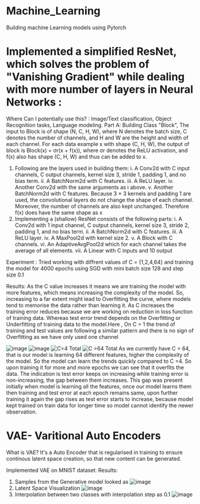 # Machine_Learning
Building machine Learning models using Pytorch

# Implemented a simplified ResNet, which solves the problem of "Vanishing Gradient" while dealing with more number of layers in Neural Networks :
 Where Can I potentially use this? :  Image/Text classification, Object Recognition tasks, Language modeling.
 Part A: Building Class "Block", 
 The input to Block is of shape (N, C, H, W), where N denotes the batch size, C denotes the number of channels, and H and W are the height and width of each channel.   For each data example x with shape (C, H, W), the output of block is
          Block(x) = σr(x + f(x)),
          where σr denotes the ReLU activation, and f(x) also has shape (C, H, W) and thus can be added to x.
 1. Following are the layers used in building them: 
   i. A Conv2d with C input channels, C output channels, kernel size 3, stride 1, padding 1, and no bias term.
   ii. A BatchNorm2d with C features.
   iii. A ReLU layer.
   iv. Another Conv2d with the same arguments as i above.
   v. Another BatchNorm2d with C features.
   Because 3 × 3 kernels and padding 1 are used, the convolutional layers do not change the shape of each channel. Moreover, the number of channels are also kept        unchanged. Therefore f(x) does have the same shape as x 
 2.  Implementing a (shallow) ResNet consists of the following parts:
  i. A Conv2d with 1 input channel, C output channels, kernel size 3, stride 2, padding 1, and no bias term.
  ii. A BatchNorm2d with C features.
  iii. A ReLU layer.
  iv. A MaxPool2d with kernel size 2.
  v. A Block with C channels.
  vi. An AdaptiveAvgPool2d which for each channel takes the average of all elements.
  vii. A Linear with C inputs and 10 output
  
Experiment : Tried working with diffrent values of C = {1,2,4,64} and training the model for 4000 epochs using SGD with mini batch size 128 and step size 0.1

Results: As the C value increases it means we are training the model with more features, which means increasing the complexity of the model. So, increasing to a far extent might lead to Overfitting the curve, where models tend to memorise the data rather than learning it. As C increases the training error reduces because we are working on reduction in loss function of training data. Whereas test error trend depends on the Overfitting or Underfitting of training data to the model.Here , On C = 1 the trend of training and test values are following a similar pattern and there is no sign of Overfitting as we have only used one channel

![image](https://github.com/LokeshSreenathJ/Machine_Learning/assets/115972450/6eb50c8a-e779-49ea-95e7-ebed3e21baa2)
![image](https://github.com/LokeshSreenathJ/Machine_Learning/assets/115972450/1c80260b-e794-46da-949c-412f302cdac8)
![C=4 Total](https://github.com/LokeshSreenathJ/Machine_Learning/assets/115972450/47ed9ec3-6486-4746-8337-fa0c0e5d9a7f)
![C =64 Total](https://github.com/LokeshSreenathJ/Machine_Learning/assets/115972450/49a18c0a-accf-4f8b-93a3-21d8ad1b5902)
As we currently have C = 64, that is our model is learning 64 different features, higher the complexity of the model. So the model can learn the trends quickly compared to C =4. So upon training it for more and more epochs we can see that it overfits the data. The indication is test error keeps on increasing while training error is non-increasing, the gap between them increases. This gap was present initially when model is learning all the features, once our model learns them then training and test error at each epoch remains same, upon further training it again the gap rises as test error starts to increase, because model kept trained on train data for longer time so model cannot identify the newer observation.

# VAE- Varitional Auto Encoders
 What is VAE? It's a Auto Encoder that is regularised in training to ensure continous latent space creation, so that new content can be generated. 
 
 Implemented VAE on MNIST dataset:
 Results:
 1. Samples from the Generative model looked as ![image](https://github.com/LokeshSreenathJ/Machine_Learning-II/assets/115972450/e610123d-b09b-4eab-8c00-df9ab5b1e20f)
 2. Latent Space Visualization ![image](https://github.com/LokeshSreenathJ/Machine_Learning-II/assets/115972450/8e0fed1f-d39b-4bbb-9613-0be7e7cf1ee3)
 3. Interpolation between two classes with interpolation step as 0.1 ![image](https://github.com/LokeshSreenathJ/Machine_Learning-II/assets/115972450/c56f677e-f8ee-4be9-9d59-cd21ffefea15)

 
